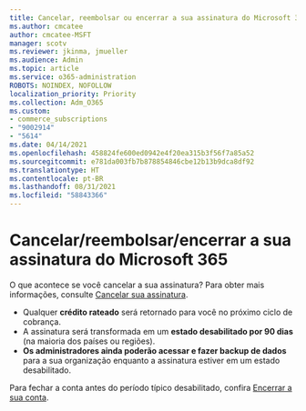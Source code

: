 ```yaml
---
title: Cancelar, reembolsar ou encerrar a sua assinatura do Microsoft 365
ms.author: cmcatee
author: cmcatee-MSFT
manager: scotv
ms.reviewer: jkinma, jmueller
ms.audience: Admin
ms.topic: article
ms.service: o365-administration
ROBOTS: NOINDEX, NOFOLLOW
localization_priority: Priority
ms.collection: Adm_O365
ms.custom:
- commerce_subscriptions
- "9002914"
- "5614"
ms.date: 04/14/2021
ms.openlocfilehash: 458824fe600ed0942e4f20ea315b3f56f7a85a52
ms.sourcegitcommit: e781da003fb7b878854846cbe12b13b9dca8df92
ms.translationtype: HT
ms.contentlocale: pt-BR
ms.lasthandoff: 08/31/2021
ms.locfileid: "58843366"
---
```

# <a name="cancelrefundclose-your-microsoft-365-subscription"></a>Cancelar/reembolsar/encerrar a sua assinatura do Microsoft 365

O que acontece se você cancelar a sua assinatura? Para obter mais informações, consulte [Cancelar sua assinatura](https://docs.microsoft.com/microsoft-365/commerce/subscriptions/cancel-your-subscription?view=o365-worldwide).

- Qualquer **crédito rateado** será retornado para você no próximo ciclo de cobrança.
- A assinatura será transformada em um **estado desabilitado por 90 dias** (na maioria dos países ou regiões).
- **Os administradores ainda poderão acessar e fazer backup de dados** para a sua organização enquanto a assinatura estiver em um estado desabilitado.

Para fechar a conta antes do período típico desabilitado, confira [Encerrar a sua conta](https://docs.microsoft.com/microsoft-365/commerce/close-your-account?view=o365-worldwide).
